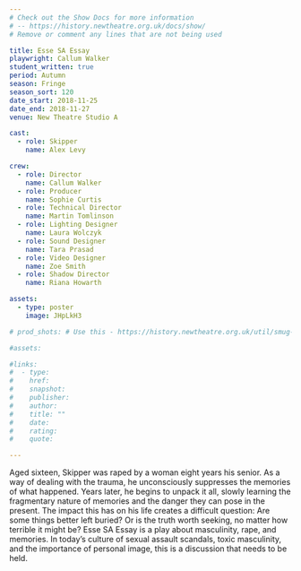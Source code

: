 ```yaml
---
# Check out the Show Docs for more information
# -- https://history.newtheatre.org.uk/docs/show/
# Remove or comment any lines that are not being used

title: Esse SA Essay
playwright: Callum Walker
student_written: true
period: Autumn
season: Fringe
season_sort: 120
date_start: 2018-11-25
date_end: 2018-11-27
venue: New Theatre Studio A

cast:
  - role: Skipper
    name: Alex Levy

crew:
  - role: Director
    name: Callum Walker
  - role: Producer
    name: Sophie Curtis
  - role: Technical Director
    name: Martin Tomlinson
  - role: Lighting Designer
    name: Laura Wolczyk
  - role: Sound Designer
    name: Tara Prasad
  - role: Video Designer
    name: Zoe Smith
  - role: Shadow Director
    name: Riana Howarth

assets:
  - type: poster
    image: JHpLkH3

# prod_shots: # Use this - https://history.newtheatre.org.uk/util/smug-albums/

#assets:

#links:
#  - type:
#    href:
#    snapshot:
#    publisher:
#    author:
#    title: ""
#    date:
#    rating:
#    quote:

---
```


Aged sixteen, Skipper was raped by a woman eight years his senior. As a way of dealing with the trauma, he unconsciously suppresses the memories of what happened. Years later, he begins to unpack it all, slowly learning the fragmentary nature of memories and the danger they can pose in the present. The impact this has on his life creates a difficult question: Are some things better left buried? Or is the truth worth seeking, no matter how terrible it might be? Esse SA Essay is a play about masculinity, rape, and memories. In today’s culture of sexual assault scandals, toxic masculinity, and the importance of personal image, this is a discussion that needs to be held.
